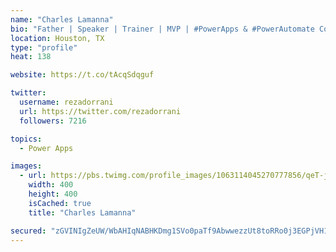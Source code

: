 ```yaml
---
name: "Charles Lamanna"
bio: "Father | Speaker | Trainer | MVP | #PowerApps & #PowerAutomate Community Super User | YouTuber Right-pointing triangle http://youtube.com/c/rezadorrani | Learn - Share - Clockwise rightwards and leftwards open circle arrows"
location: Houston, TX
type: "profile"
heat: 138

website: https://t.co/tAcqSdqguf

twitter:
  username: rezadorrani
  url: https://twitter.com/rezadorrani
  followers: 7216

topics:
  - Power Apps

images:
  - url: https://pbs.twimg.com/profile_images/1063114045270777856/qeT-jpWr_400x400.jpg
    width: 400
    height: 400
    isCached: true
    title: "Charles Lamanna"

secured: "zGVINIgZeUW/WbAHIqNABHKDmg1SVo0paTf9AbwwezzUt8toRRo0j3EGPjVH1vRf1TLCMQtCuctMSJN27qzX5LCpkmEyNJCuugpI93C7xB8iJEBxHfjOSrDv89r0WvAvcLpzV5TmH0y8aDIra97yXBaAUhUYDVZhEY8SnYXWBKMLHBn0p2MDDzFdXRGMq35ORbwGXfrbSBTnFx63I4WprFNDXARfsrrEx0L+ntxD4KA4hwaMmuAF7VgICOFhKmHHNNFFctayMoJD5zd0/i6iFzXUNGJezBKSKTHR4v/9smiBO7yglmj29wkpj1fNL22hVWQaBUUZW3BPbn+aW5xKrmsSPCWqmOOgP98Z7Gy4qT9TvC7+YlL+9yD9W0XYbpb2boYV0+Mc0NPVaHeaxjEHVKDU+ndJuv9xF321FjhECog=;5IsP0SFskKQpZoVwlLOBPA=="
---
```


